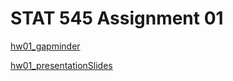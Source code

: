 # STAT 545 Assignment 01
[hw01_gapminder](https://stat545-ubc-hw-2019-20.github.io/stat545-hw-luckymeng7/hw01/hw01_gapminder.html)

[hw01_presentationSlides](https://stat545-ubc-hw-2019-20.github.io/stat545-hw-luckymeng7/hw01/hw01_presentationSlides.html)
